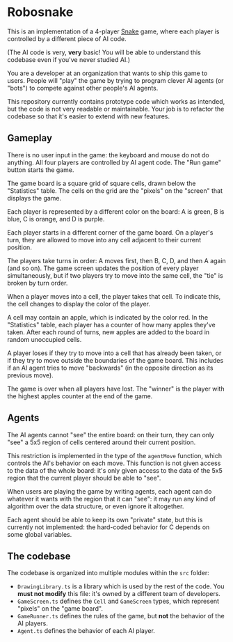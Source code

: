 # Robosnake

This is an implementation of a 4-player [Snake](https://en.wikipedia.org/wiki/Snake_(video_game_genre)) game, where each player is controlled by a different piece of AI code.

(The AI code is very, **very** basic! You will be able to understand this codebase even if you've never studied AI.)

You are a developer at an organization that wants to ship this game to users. People will "play" the game by trying to program clever AI agents (or "bots") to compete against other people's AI agents.

This repository currently contains prototype code which works as intended, but the code is not very readable or maintainable. Your job is to refactor the codebase so that it's easier to extend with new features.


## Gameplay

There is no user input in the game: the keyboard and mouse do not do anything. All four players are controlled by AI agent code. The "Run game" button starts the game.

The game board is a square grid of square cells, drawn below the "Statistics" table. The cells on the grid are the "pixels" on the "screen" that displays the game.

Each player is represented by a different color on the board: A is green, B is blue, C is orange, and D is purple.

Each player starts in a different corner of the game board. On a player's turn, they are allowed to move into any cell adjacent to their current position.

The players take turns in order: A moves first, then B, C, D, and then A again (and so on). The game screen updates the position of every player simultaneously, but if two players try to move into the same cell, the "tie" is broken by turn order.

When a player moves into a cell, the player takes that cell. To indicate this, the cell changes to display the color of the player.

A cell may contain an apple, which is indicated by the color red. In the "Statistics" table, each player has a counter of how many apples they've taken. After each round of turns, new apples are added to the board in random unoccupied cells.

A player loses if they try to move into a cell that has already been taken, or if they try to move outside the boundaries of the game board. This includes if an AI agent tries to move "backwards" (in the opposite direction as its previous move).

The game is over when all players have lost. The "winner" is the player with the highest apples counter at the end of the game.


## Agents

The AI agents cannot "see" the entire board: on their turn, they can only "see" a 5x5 region of cells centered around their current position.

This restriction is implemented in the type of the `agentMove` function, which controls the AI's behavior on each move. This function is not given access to the data of the whole board: it's only given access to the data of the 5x5 region that the current player should be able to "see".

When users are playing the game by writing agents, each agent can do whatever it wants with the region that it can "see": it may run any kind of algorithm over the data structure, or even ignore it altogether.

Each agent should be able to keep its own "private" state, but this is currently not implemented: the hard-coded behavior for C depends on some global variables.


## The codebase

The codebase is organized into multiple modules within the `src` folder:
- `DrawingLibrary.ts` is a library which is used by the rest of the code. You **must not modify** this file: it's owned by a different team of developers.
- `GameScreen.ts` defines the `Cell` and `GameScreen` types, which represent "pixels" on the "game board".
- `GameRunner.ts` defines the rules of the game, but **not** the behavior of the AI players.
- `Agent.ts` defines the behavior of each AI player.